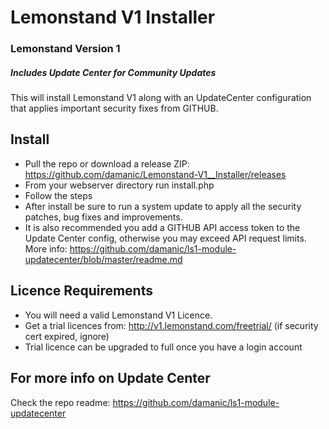 # Lemonstand V1 Installer
### Lemonstand Version 1
##### Includes Update Center for Community Updates
This will install Lemonstand V1 along with an UpdateCenter configuration that applies important security fixes from GITHUB.

## Install

- Pull the repo or download a release ZIP: https://github.com/damanic/Lemonstand-V1__Installer/releases
- From your webserver directory run install.php
- Follow the steps
- After install be sure to run a system update to apply all the security patches, bug fixes and improvements.
- It is also recommended you add a GITHUB API access token to the Update Center config, otherwise you may exceed API request limits. More info: https://github.com/damanic/ls1-module-updatecenter/blob/master/readme.md

## Licence Requirements

- You will need a valid Lemonstand V1 Licence.
- Get a trial licences from:  http://v1.lemonstand.com/freetrial/ (if security cert expired, ignore)
- Trial licence can be upgraded to full once you have a login account

## For more info on Update Center
Check the repo readme: https://github.com/damanic/ls1-module-updatecenter
